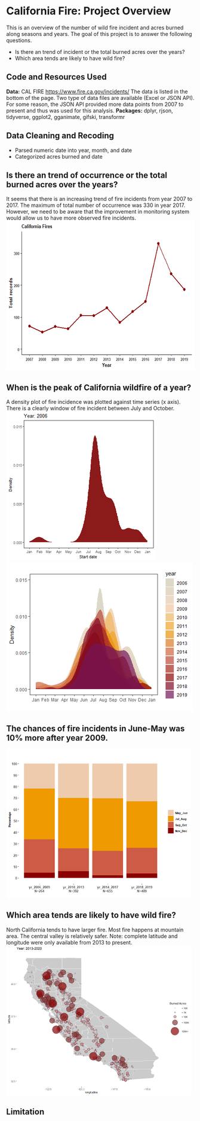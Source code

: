 # California Fire: Project Overview 
This is an overview of the number of wild fire incident and acres burned along seasons and years. The goal of this project is to answer the following questions.
* Is there an trend of incident or the total burned acres over the years?
* Which area tends are likely to have wild fire?


## Code and Resources Used 
**Data:** CAL FIRE https://www.fire.ca.gov/incidents/  The data is listed in the bottom of the page. Two type of data files are available (Excel or JSON API). For some reason, the JSON API provided more data points from 2007 to present and  thus was used for this analysis.
**Packages:** dplyr, rjson, tidyverse, ggplot2, gganimate, gifski, transformr


## Data Cleaning and Recoding
* Parsed numeric date into year, month, and date
* Categorized acres burned and date


## Is there an trend of occurrence or the total burned acres over the years?
It seems that there is an increasing trend of fire incidents from year 2007 to 2017. The maximum of total number of occurrence was 330 in year 2017. However, we need to be aware that the improvement in monitoring system would allow us to have more observed fire incidents. 
<img src="image/total_fire.png" height="400"> 


## When is the peak of California wildfire of a year? 
A density plot of fire incidence was plotted against time series (x axis). There is a clearly window of fire incident between July and October.  
<img src="image/FireSta_output.gif" height="400">
<img src="image/Rplot.png" height="400">



## The chances of fire incidents in June-May was 10% more after year 2009. 
<img src="image/stackedbarplot.png" height="400">


## Which area tends are likely to have wild fire?
North California tends to have larger fire. Most fire happens  at mountain area. The central valley is relatively safer. Note: complete latitude and longitude were only available from 2013 to present. 
 <img src="image/FireMap.png" height="400">
 
## Limitation
